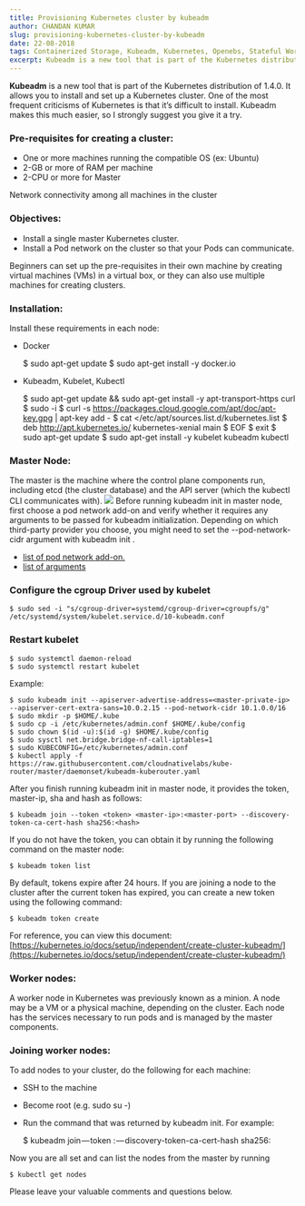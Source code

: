 ```yaml
---
title: Provisioning Kubernetes cluster by kubeadm
author: CHANDAN KUMAR
slug: provisioning-kubernetes-cluster-by-kubeadm
date: 22-08-2018
tags: Containerized Storage, Kubeadm, Kubernetes, Openebs, Stateful Workloads
excerpt: Kubeadm is a new tool that is part of the Kubernetes distribution of 1.4.0. It allows you to install and set up a Kubernetes cluster.
---
```


**Kubeadm** is a new tool that is part of the Kubernetes distribution of 1.4.0. It allows you to install and set up a Kubernetes cluster. One of the most frequent criticisms of Kubernetes is that it’s difficult to install. Kubeadm makes this much easier, so I strongly suggest you give it a try.

### Pre-requisites for creating a cluster:

- One or more machines running the compatible OS (ex: Ubuntu)
- 2-GB or more of RAM per machine
- 2-CPU or more for Master

Network connectivity among all machines in the cluster

### Objectives:

- Install a single master Kubernetes cluster.
- Install a Pod network on the cluster so that your Pods can communicate.

Beginners can set up the pre-requisites in their own machine by creating virtual machines (VMs) in a virtual box, or they can also use multiple machines for creating clusters.

### Installation:

Install these requirements in each node:

- Docker

    $ sudo apt-get update
    $ sudo apt-get install -y docker.io
    

- Kubeadm, Kubelet, Kubectl

    $ sudo apt-get update && sudo apt-get install -y apt-transport-https curl
    $ sudo -i
    $ curl -s https://packages.cloud.google.com/apt/doc/apt-key.gpg | apt-key add -
    $ cat <<EOF >/etc/apt/sources.list.d/kubernetes.list
    $ deb http://apt.kubernetes.io/ kubernetes-xenial main
    $ EOF
    $ exit
    $ sudo apt-get update
    $ sudo apt-get install -y kubelet kubeadm kubectl
    

### Master Node:

The master is the machine where the control plane components run, including etcd (the cluster database) and the API server (which the kubectl CLI communicates with).
![](https://lh5.googleusercontent.com/BbzeYd9ttUgNLHIn-zS1gndo_sCNLYOiqe-HTHQLDNqegK72Lc7Nzg88tfUCXSo_p6Wyrq-beic2mf0ZR7tFMw3dW_IZvGYC-MT-GVCSWPqoS4OsglbwCQ2ZskBuT2FsJLI9jzY-UdokGUJnpA)
Before running kubeadm init in master node, first choose a pod network add-on and verify whether it requires any arguments to be passed for kubeadm initialization. Depending on which third-party provider you choose, you might need to set the --pod-network-cidr argument with kubeadm init <args>.

- [list of pod network add-on.](https://kubernetes.io/docs/setup/independent/create-cluster-kubeadm/#pod-network)
- [list of arguments](https://kubernetes.io/docs/reference/setup-tools/kubeadm/kubeadm-init/)

### Configure the cgroup Driver used by kubelet

    $ sudo sed -i "s/cgroup-driver=systemd/cgroup-driver=cgroupfs/g" /etc/systemd/system/kubelet.service.d/10-kubeadm.conf

### Restart kubelet

    $ sudo systemctl daemon-reload
    $ sudo systemctl restart kubelet
    

Example:

    $ sudo kubeadm init --apiserver-advertise-address=<master-private-ip> --apiserver-cert-extra-sans=10.0.2.15 --pod-network-cidr 10.1.0.0/16
    $ sudo mkdir -p $HOME/.kube
    $ sudo cp -i /etc/kubernetes/admin.conf $HOME/.kube/config
    $ sudo chown $(id -u):$(id -g) $HOME/.kube/config
    $ sudo sysctl net.bridge.bridge-nf-call-iptables=1
    $ sudo KUBECONFIG=/etc/kubernetes/admin.conf
    $ kubectl apply -f https://raw.githubusercontent.com/cloudnativelabs/kube-router/master/daemonset/kubeadm-kuberouter.yaml
    

After you finish running kubeadm init in master node, it provides the token, master-ip, sha and hash as follows:

    $ kubeadm join --token <token> <master-ip>:<master-port> --discovery-token-ca-cert-hash sha256:<hash>

If you do not have the token, you can obtain it by running the following command on the master node:

    $ kubeadm token list

By default, tokens expire after 24 hours. If you are joining a node to the cluster after the current token has expired, you can create a new token using the following command:

    $ kubeadm token create

For reference, you can view this document: [https://kubernetes.io/docs/setup/independent/create-cluster-kubeadm/](https://kubernetes.io/docs/setup/independent/create-cluster-kubeadm/)

### Worker nodes:

A worker node in Kubernetes was previously known as a minion. A node may be a VM or a physical machine, depending on the cluster. Each node has the services necessary to run pods and is managed by the master components.

### Joining worker nodes:

To add nodes to your cluster, do the following for each machine:

- SSH to the machine
- Become root (e.g. sudo su -)
- Run the command that was returned by kubeadm init. For example:

    $ kubeadm join — token <token> <master-ip>:<master-port> — discovery-token-ca-cert-hash sha256:<hash>

Now you are all set and can list the nodes from the master by running

    $ kubectl get nodes

Please leave your valuable comments and questions below.
